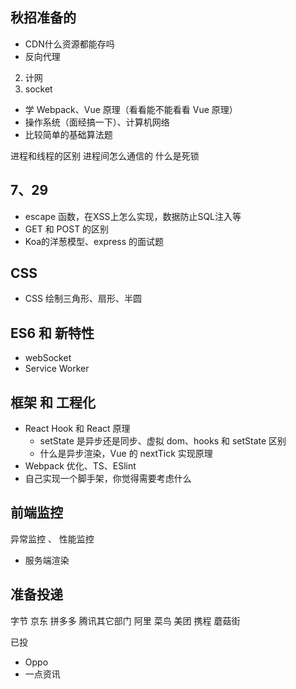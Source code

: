 ## 秋招准备的
- CDN什么资源都能存吗
- 反向代理
2. 计网
3. socket
- 学 Webpack、Vue 原理（看看能不能看看 Vue 原理）
- 操作系统（面经搞一下）、计算机网络
- 比较简单的基础算法题

进程和线程的区别
进程间怎么通信的
什么是死锁

## 7、29
- escape 函数，在XSS上怎么实现，数据防止SQL注入等
- GET 和 POST 的区别
- Koa的洋葱模型、express 的面试题

## CSS

- CSS 绘制三角形、扇形、半圆

## ES6 和 新特性

- webSocket
- Service Worker

## 框架 和 工程化

- React Hook 和 React 原理
  - setState 是异步还是同步、虚拟 dom、hooks 和 setState 区别
  - 什么是异步渲染，Vue 的 nextTick 实现原理
- Webpack 优化、TS、ESlint
- 自己实现一个脚手架，你觉得需要考虑什么

## 前端监控

异常监控 、 性能监控

- 服务端渲染



## 准备投递

字节
京东
拼多多
腾讯其它部门
阿里 菜鸟
美团
携程
蘑菇街

已投

- Oppo
- 一点资讯